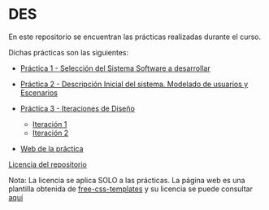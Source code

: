 # DES

En este repositorio se encuentran las prácticas realizadas durante el curso.

Dichas prácticas son las siguientes:

* [Práctica 1 - Selección del Sistema Software a desarrollar](https://github.com/acasadoquijada/DES/tree/master/P1)
* [Práctica 2 - Descripción Inicial del sistema. Modelado de 
usuarios y Escenarios](https://github.com/acasadoquijada/DES/tree/master/P2)
* [Práctica 3 - Iteraciones de Diseño](https://github.com/acasadoquijada/DES/tree/master/P3)
	* [Iteración 1](https://github.com/acasadoquijada/DES/tree/master/P3/Iteraci%C3%B3n%201)
	* [Iteración 2](https://github.com/acasadoquijada/DES/tree/master/P3/Iteraci%C3%B3n%202)
	
* [Web de la práctica](https://github.com/acasadoquijada/DES/tree/master/web)

[Licencia del repositorio](https://github.com/acasadoquijada/DES/blob/master/LICENSE)

Nota: La licencia se aplica SOLO a las prácticas. La página web es una plantilla obtenida de [free-css-templates](http://www.free-css.com/free-css-templates/page207/gotya) y su licencia se puede consultar [aquí]()